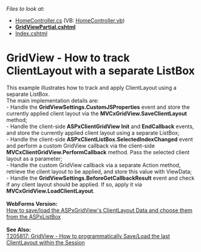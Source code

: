 <!-- default file list -->
*Files to look at*:

* [HomeController.cs](./CS/DXWebApplication1/Controllers/HomeController.cs) (VB: [HomeController.vb](./VB/DXWebApplication1/Controllers/HomeController.vb))
* **[GridViewPartial.cshtml](./CS/DXWebApplication1/Views/Home/GridViewPartial.cshtml)**
* [Index.cshtml](./CS/DXWebApplication1/Views/Home/Index.cshtml)
<!-- default file list end -->
# GridView - How to track ClientLayout with a separate ListBox


This example illustrates how to track and apply ClientLayout using a separate ListBox.<br />The main implementation details are:<br />- Handle the <strong>GridViewSettings.CustomJSProperties</strong> event and store the currently applied client layout via the <strong>MVCxGridView.SaveClientLayout</strong> method;<br />- Handle the client-side <strong>ASPxClientGridView Init</strong> and <strong>EndCallback</strong> events, and store the currently applied client layout using a separate ListBox;<br />- Handle the client-side <strong>ASPxClientListBox.SelectedIndexChanged</strong> event and perform a custom GridView callback via the client-side <strong>MVCxClientGridView.PerformCallback</strong> method. Pass the selected client layout as a parameter;<br />- Handle the custom GridView callback via a separate Action method, retrieve the client layout to be applied, and store this value with ViewData;<br />- Handle the <strong>GridViewSettings.BeforeGetCallbackResult</strong> event and check if any client layout should be applied. If so, apply it via <strong>MVCxGridView.LoadClientLayout</strong>.<br /><br /><strong>WebForms Version:</strong><br /><a href="https://www.devexpress.com/Support/Center/p/E2534">How to save/load the ASPxGridView's ClientLayout Data and choose them from the ASPxListBox</a><br /><br /><strong>See Also:</strong><br /><a href="https://www.devexpress.com/Support/Center/p/T205817">T205817: GridView - How to programmatically Save/Load the last ClientLayout within the Session</a>

<br/>


